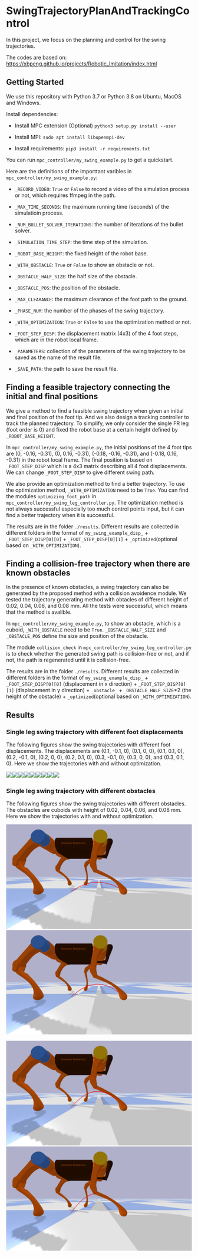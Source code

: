 # SwingTrajectoryPlanAndTrackingControl

In this project, we focus on the planning and control for the swing trajectories.

The codes are based on: <https://xbpeng.github.io/projects/Robotic_Imitation/index.html>

## Getting Started

We use this repository with Python 3.7 or Python 3.8 on Ubuntu, MacOS and Windows.

Install dependencies:

- Install MPC extension (Optional) `python3 setup.py install --user`

- Install MPI: `sudo apt install libopenmpi-dev`

- Install requirements: `pip3 install -r requirements.txt`

You can run `mpc_controller/my_swing_example.py` to get a quickstart.

Here are the definitions of the importtant varibles in `mpc_controller/my_swing_example.py`:

- `_RECORD_VIDEO`: `True` or `False` to record a video of the simulation process or not, which requires ffmpeg in the path.

- `_MAX_TIME_SECONDS`: the maximum running time (seconds) of the simulatioin process.

- `_NUM_BULLET_SOLVER_ITERATIONS`: the number of iterations of the bullet solver.

- `_SIMULATION_TIME_STEP`: the time step of the simulation.

- `_ROBOT_BASE_HEIGHT`: the fixed height of the robot base.

- `_WITH_OBSTACLE`: `True` or `False` to show an obstacle or not.

- `_OBSTACLE_HALF_SIZE`: the half size of the obstacle.

- `_OBSTACLE_POS`: the position of the obstacle.

- `_MAX_CLEARANCE`: the maximum clearance of the foot path to the ground.

- `_PHASE_NUM`: the number of the phases of the swing trajectory.

- `_WITH_OPTIMIZATION`: `True` or `False` to use the optimization method or not.

- `_FOOT_STEP_DISP`: the displacement matrix (4x3) of the 4 foot steps, which are in the robot local frame.

- `_PARAMETERS`: collection of the parameters of the swing trajectory to be saved as the name of the result file.

- `_SAVE_PATH`: the path to save the result file.

## Finding a feasible trajectory connecting the initial and final positions

We give a method to find a feasible swing trajectory when given an initial and final position of the foot tip. And we also design a tracking controller to track the planned trajectory. To simplify, we only consider the single FR leg (foot order is 0) and fixed the robot base at a certain height defined by `_ROBOT_BASE_HEIGHT`.

In `mpc_controller/my_swing_example.py`, the initial positions of the 4 foot tips are (0, -0.16, -0.31), (0, 0.16, -0.31), (-0.18, -0.16, -0.31), and (-0.18, 0.16, -0.31) in the robot local frame. The final position is based on `_FOOT_STEP_DISP` which is a 4x3 matrix describing all 4 foot displacements. We can change `_FOOT_STEP_DISP` to give different swing path.

We also provide an optimization method to find a better trajectory. To use the optimization method, `_WITH_OPTIMIZATION` need to be `True`. You can find the modules `optimizing_foot_path` in `mpc_controller/my_swing_leg_controller.py`. The optimization method is not always successful especially too much control points input, but it can find a better trajectory when it is successful.

The results are in the folder `./results`. Different results are collected in different folders in the format of `my_swing_example_disp_` + `_FOOT_STEP_DISP[0][0]` + `_FOOT_STEP_DISP[0][1]` + `_optimized`(optional based on `_WITH_OPTIMIZATION`).

## Finding a collision-free trajectory when there are known obstacles

In the presence of known obstacles, a swing trajectory can also be generated by the proposed method with a collision avoidence module. We tested the trajectory generating method with obtacles of different height of 0.02, 0.04, 0.06, and 0.08 mm. All the tests were successful, which means that the method is avalible.

In `mpc_controller/my_swing_example.py`, to show an obstacle, which is a cuboid, `_WITH_OBSTACLE` need to be `True`. `_OBSTACLE_HALF_SIZE` and `_OBSTACLE_POS` define the size and position of the obstacle.

The module `collision_check` in `mpc_controller/my_swing_leg_controller.py` is to check whether the generated swing path is collision-free or not, and if not, the path is regenerated until it is collision-free.

The results are in the folder `./results`. Different results are collected in different folders in the format of `my_swing_example_disp_` + `_FOOT_STEP_DISP[0][0]` (displacement in x direction) + `_FOOT_STEP_DISP[0][1]` (displacement in y direction) + `_obstacle_` + `_OBSTACLE_HALF_SIZE`*2 (the height of the obstacle) + `_optimized`(optional based on `_WITH_OPTIMIZATION`).

## Results

### Single leg swing trajectory with different foot displacements

The following figures show the swing trajectories with different foot displacements. The displacements are (0.1, -0.1, 0), (0.1, 0, 0), (0.1, 0.1, 0), (0.2, -0.1, 0), (0.2, 0, 0), (0.2, 0.1, 0), (0.3, -0.1, 0), (0.3, 0, 0), and (0.3, 0.1, 0). Here we show the trajectories with and without optimization.

<img src="https://github.com/hanxudong159/SwingTrajectoryPlanAndTrackingControl/blob/master/results/my_swing_example_disp_0.10_-0.10_optimized/path_disp_0.10_-0.10_optimized.png" width=250/><img src="https://github.com/hanxudong159/SwingTrajectoryPlanAndTrackingControl/blob/master/results/my_swing_example_disp_0.10_0.00_optimized/path_disp_0.10_0.00_optimized.png" width=250/><img src="https://github.com/hanxudong159/SwingTrajectoryPlanAndTrackingControl/blob/master/results/my_swing_example_disp_0.10_0.10_optimized/path_disp_0.10_0.10_optimized.png" width=250/><img src="https://github.com/hanxudong159/SwingTrajectoryPlanAndTrackingControl/blob/master/results/my_swing_example_disp_0.20_-0.10_optimized/path_disp_0.20_-0.10_optimized.png" width=250/><img src="https://github.com/hanxudong159/SwingTrajectoryPlanAndTrackingControl/blob/master/results/my_swing_example_disp_0.20_0.00_optimized/path_disp_0.20_0.00_optimized.png" width=250/><img src="https://github.com/hanxudong159/SwingTrajectoryPlanAndTrackingControl/blob/master/results/my_swing_example_disp_0.20_0.10_optimized/path_disp_0.20_0.10_optimized.png" width=250/><img src="https://github.com/hanxudong159/SwingTrajectoryPlanAndTrackingControl/blob/master/results/my_swing_example_disp_0.30_-0.10_optimized/path_disp_0.30_-0.10_optimized.png" width=250/><img src="https://github.com/hanxudong159/SwingTrajectoryPlanAndTrackingControl/blob/master/results/my_swing_example_disp_0.30_0.00_optimized/path_disp_0.30_0.00_optimized.png" width=250/><img src="https://github.com/hanxudong159/SwingTrajectoryPlanAndTrackingControl/blob/master/results/my_swing_example_disp_0.30_0.10_optimized/path_disp_0.30_0.10_optimized.png" width=250/>

### Single leg swing trajectory with different obstacles

The following figures show the swing trajectories with different obstacles. The obstacles are cuboids with height of 0.02, 0.04, 0.06, and 0.08 mm. Here we show the trajectories with and without optimization.

![swing_trajectory_1](./results/my_swing_example_disp_0.30_0.00_obstacle_0.02/my_swing_example_disp_0.30_0.00_obstacle_0.02.png)![swing_trajectory_1](./results/my_swing_example_disp_0.30_0.00_obstacle_0.04/my_swing_example_disp_0.30_0.00_obstacle_0.04.png)

![swing_trajectory_1](./results/my_swing_example_disp_0.30_0.00_obstacle_0.06/my_swing_example_disp_0.30_0.00_obstacle_0.06.png)![swing_trajectory_1](./results/my_swing_example_disp_0.30_0.00_obstacle_0.08/my_swing_example_disp_0.30_0.00_obstacle_0.08.png)
